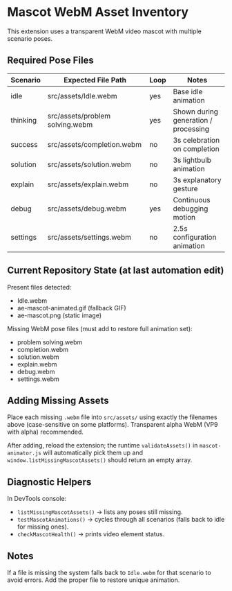 # Mascot WebM Asset Inventory

This extension uses a transparent WebM video mascot with multiple scenario poses.

## Required Pose Files
| Scenario  | Expected File Path                    | Loop | Notes |
|----------|----------------------------------------|------|-------|
| idle     | src/assets/Idle.webm                   | yes  | Base idle animation |
| thinking | src/assets/problem solving.webm        | yes  | Shown during generation / processing |
| success  | src/assets/completion.webm             | no   | 3s celebration on completion |
| solution | src/assets/solution.webm               | no   | 3s lightbulb animation |
| explain  | src/assets/explain.webm                | no   | 3s explanatory gesture |
| debug    | src/assets/debug.webm                  | yes  | Continuous debugging motion |
| settings | src/assets/settings.webm               | no   | 2.5s configuration animation |

## Current Repository State (at last automation edit)
Present files detected:
- Idle.webm
- ae-mascot-animated.gif (fallback GIF)
- ae-mascot.png (static image)

Missing WebM pose files (must add to restore full animation set):
- problem solving.webm
- completion.webm
- solution.webm
- explain.webm
- debug.webm
- settings.webm

## Adding Missing Assets
Place each missing `.webm` file into `src/assets/` using exactly the filenames above (case-sensitive on some platforms). Transparent alpha WebM (VP9 with alpha) recommended.

After adding, reload the extension; the runtime `validateAssets()` in `mascot-animator.js` will automatically pick them up and `window.listMissingMascotAssets()` should return an empty array.

## Diagnostic Helpers
In DevTools console:
- `listMissingMascotAssets()` → lists any poses still missing.
- `testMascotAnimations()` → cycles through all scenarios (falls back to idle for missing ones).
- `checkMascotHealth()` → prints video element status.

## Notes
If a file is missing the system falls back to `Idle.webm` for that scenario to avoid errors. Add the proper file to restore unique animation.
